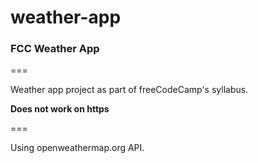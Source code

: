 # weather-app


### FCC Weather App
===

Weather app project as part of freeCodeCamp's syllabus.

**Does not work on https**

===

Using openweathermap.org API.

